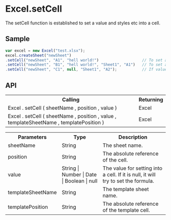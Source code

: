 <H1>Excel.setCell</H1>

The setCell function is established to set a value and styles etc into a cell.

<h2>Sample</h2>

```javascript
var excel = new Excel("test.xlsx");
excel.createSheet("newSheet")
.setCell("newSheet", "A1", "hell world!")					// To set a value into a cell.
.setCell("newSheet", "B1", "hell world!", "Sheet1", "A1")	// To set a value into a cell and to copy styles from another cell.
.setCell("newSheet", "C1", null, "Sheet1", "A2");			// If value is null, it will try to set the formula.
```

<h2>API</h2>

<table>
<tr><th>Calling</th><th>Returning</th></tr>
<tr><td>Excel . setCell ( sheetName , position , value )</td><td>Excel</td></tr>
<tr><td>Excel . setCell ( sheetName , position , value , templateSheetName , templatePosition )</td><td>Excel</td></tr>
</table>


<table>
<tr><th>Parameters</th><th>Type</th><th>Description</th></tr>
<tr><td>sheetName</td><td>String</td><td>The sheet name.</td></tr>
<tr><td>position</td><td>String</td><td>The absolute reference of the cell.</td></tr>
<tr><td>value</td><td>String | Number | Date | Boolean | null</td><td>The value for setting into a cell. If it is null, it will try to set the formula.</td></tr>
<tr><td>templateSheetName</td><td>String</td><td>The template sheet name.</td></tr>
<tr><td>templatePosition</td><td>String</td><td>The absolute reference of the template cell.</td></tr>

</table>

